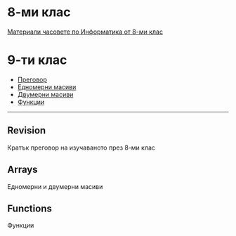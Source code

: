 # 8-ми клас 

[Материали часовете по Информатика от 8-ми клас](https://github.com/DimitarSht/Informatics_9A_2024_2025/tree/main/8-%D0%BC%D0%B8%20%D0%BA%D0%BB%D0%B0%D1%81)

# 9-ти клас

- [Преговор](#Revision)  
- [Едномерни масиви](#Arrays)  
- [Двумерни масиви](#Arrays)  
- [Функции](#Functions)  

---

## Revision
Кратък преговор на изучаваното през 8-ми клас

## Arrays
Едномерни и двумерни масиви

## Functions
Функции